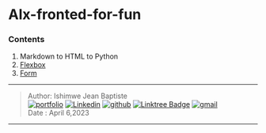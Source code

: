 # Alx-fronted-for-fun

###  Contents

1. Markdown to HTML to Python
2. [Flexbox](https://github.com/hbapte/alx-frontend-for-fun/tree/master/flexbox)
3. [Form](https://github.com/hbapte/alx-frontend-for-fun/tree/master/form)


***

> Author: Ishimwe Jean Baptiste  <br>
[![portfolio](https://img.shields.io/badge/Portfolio-5340ff?style=for-the-badge&logo=Google-chrome&logoColor=white)](https://hbapte.vercel.app/)
[![Linkedin](https://img.shields.io/badge/linkedin-0A66C2?style=for-the-badge&logo=linkedin&logoColor=white)](https://www.linkedin.com/in/hbapte)
[![github](https://img.shields.io/badge/GitHub-000000?style=for-the-badge&logo=GitHub&logoColor=white)](https://github.com/hbapte)
[![Linktree Badge](https://img.shields.io/badge/Linktree-hbapte-green)](https://www.linktr.ee/hbapte)
[![gmail](https://img.shields.io/badge/Gmail-D14836?style=for-the-badge&logo=Gmail&logoColor=white)](mailto:ijbapte@gmail.com)<br>
> Date : April 6,2023

***
